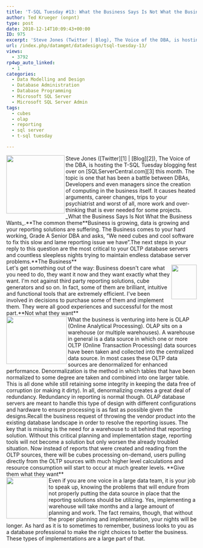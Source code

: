```yaml
---
title: 'T-SQL Tuesday #13: What the Business Says Is Not What the Business Wants'
author: Ted Krueger (onpnt)
type: post
date: 2010-12-14T10:09:43+00:00
ID: 975
excerpt: 'Steve Jones (Twitter | Blog), The Voice of the DBA, is hosting the T-SQL Tuesday blogging fest over on SQLServerCentral.com this month.  The topic is one that has been a battle between DBAs, Developers and even managers since the creation of computing in the business itself.  It causes heated arguments, career changes, and trips to your psychiatrist and worst of all, more work and over-thinking that is ever needed for some projects.  What the Business Says Is Not What the Business Wants.'
url: /index.php/datamgmt/datadesign/tsql-tuesday-13/
views:
  - 3792
rp4wp_auto_linked:
  - 1
categories:
  - Data Modelling and Design
  - Database Administration
  - Database Programming
  - Microsoft SQL Server
  - Microsoft SQL Server Admin
tags:
  - cubes
  - olap
  - reporting
  - sql server
  - t-sql tuesday

---
```

 

<div class="image_block">
  <img src="/wp-content/uploads/blogs/DataMgmt/olap_1.gif" alt="" title="" width="154" height="154" align="left" />
</div></a>Steve Jones ([Twitter][1] | [Blog][2]), The Voice of the DBA, is hosting the T-SQL Tuesday blogging fest over on [SQLServerCentral.com][3] this month. The topic is one that has been a battle between DBAs, Developers and even managers since the creation of computing in the business itself. It causes heated arguments, career changes, trips to your psychiatrist and worst of all, more work and over-thinking that is ever needed for some projects. _What the Business Says Is Not What the Business Wants_.**The common theme**Business is growing, data is growing and your reporting solutions are suffering. The Business comes to your hard working, Grade A Senior DBA and asks, “We need cubes and cool software to fix this slow and lame reporting issue we have”.The next steps in your reply to this question are the most critical to your OLTP database servers and countless sleepless nights trying to maintain endless database server problems.**The Business**<div class="image_block">
  <img src="/wp-content/uploads/blogs/DataMgmt/olap_2.gif" alt="" title="" width="67" height="91" align="right" />
</div>Let's get something out of the way: Business doesn't care what you need to do, they want it now and they want exactly what they want. I'm not against third party reporting solutions, cube generators and so on. In fact, some of them are brilliant, intuitive and functional tools that are extremely efficient. I've been involved in decisions to purchase some of them and implement them. They were all good experiences and successful for the most part.**Not what they want**<div class="image_block">
  <img src="/wp-content/uploads/blogs/DataMgmt/olap_3.gif" alt="" title="" width="160" height="126" align="left" />
</div>What the business is venturing into here is OLAP (Online Analytical Processing). OLAP sits on a warehouse (or multiple warehouses). A warehouse in general is a data source in which one or more OLTP (Online Transaction Processing) data sources have been taken and collected into the centralized data source. In most cases these OLTP data sources are denormalized for enhanced performance. Denormalization is the method in which tables that have been normalized to some degree are taken and combined into one larger table. This is all done while still retaining some integrity in keeping the data free of corruption (or making it dirty). In all, denormalizing creates a great deal of redundancy. Redundancy in reporting is normal though. OLAP database servers are meant to handle this type of design with different configurations and hardware to ensure processing is as fast as possible given the designs.Recall the business request of throwing the vendor product into the existing database landscape in order to resolve the reporting issues. The key that is missing is the need for a warehouse to sit behind that reporting solution. Without this critical planning and implementation stage, reporting tools will not become a solution but only worsen the already troubled situation. Now instead of reports that were created and reading from the OLTP sources, there will be cubes processing on-demand, users pulling directly from the OLTP sources with much higher level calculations and resource consumption will start to occur at much greater levels. **Give them what they want**<div class="image_block">
  <img src="/wp-content/uploads/blogs/DataMgmt/olap_4.gif" alt="" title="" width="109" height="109" align="left" />
</div>Even if you are one voice in a large data team, it is your job to speak up, knowing the problems that will endure from not properly putting the data source in place that the reporting solutions should be utilizing. Yes, implementing a warehouse will take months and a large amount of planning and work. The fact remains, though, that without the proper planning and implementation, your nights will be longer. As hard as it is to sometimes to remember, business looks to you as a database professional to make the right choices to better the business. These types of implementations are a large part of that.

 [1]: http://twitter.com/way0utwest
 [2]: http://www.sqlservercentral.com/blogs/steve_jones/default.aspx
 [3]: http://www.sqlservercentral.com/blogs/steve_jones/archive/2010/12/07/t_2D00_sql-tuesday-_2300_13-_2D00_-what-the-business-says-is-not-what-the-business-wants.aspx